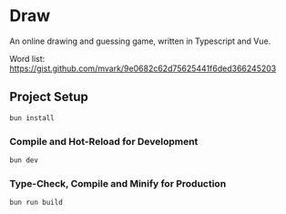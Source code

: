 # Draw

An online drawing and guessing game, written in Typescript and Vue.

Word list: https://gist.github.com/mvark/9e0682c62d75625441f6ded366245203

## Project Setup

```sh
bun install
```

### Compile and Hot-Reload for Development

```sh
bun dev
```

### Type-Check, Compile and Minify for Production

```sh
bun run build
```
